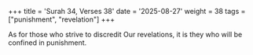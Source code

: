 +++
title = 'Surah 34, Verses 38'
date = '2025-08-27'
weight = 38
tags = ["punishment", "revelation"]
+++

As for those who strive to discredit Our revelations, it is they who will be confined in punishment.
